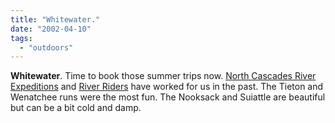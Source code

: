 ```yaml
---
title: "Whitewater."
date: "2002-04-10"
tags: 
  - "outdoors"
---
```


**Whitewater**. Time to book those summer trips now. [North Cascades River Expeditions](http://www.riverexpeditions.com/) and [River Riders](http://www.riverrider.com/index.html) have worked for us in the past. The Tieton and Wenatchee runs were the most fun. The Nooksack and Suiattle are beautiful but can be a bit cold and damp.
